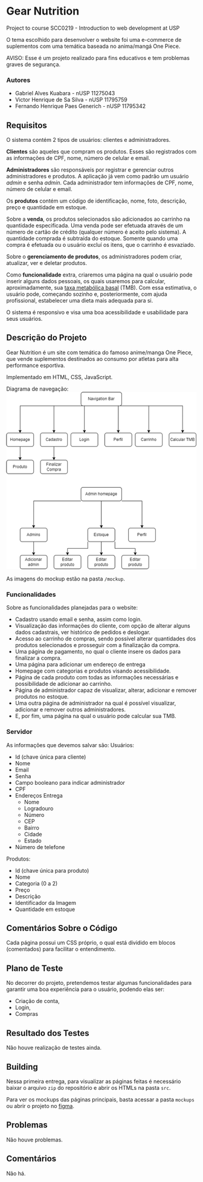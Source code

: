 # Gear Nutrition

Project to course SCC0219 - Introduction to web development at USP

O tema escolhido para desenvolver o website foi uma e-commerce de suplementos com uma temática baseada no anima/mangá One Piece.

AVISO: Esse é um projeto realizado para fins educativos e tem problemas graves de segurança.

### Autores
- Gabriel Alves Kuabara - nUSP 11275043
- Victor Henrique de Sa Silva - nUSP 11795759
- Fernando Henrique Paes Generich - nUSP 11795342

## Requisitos

O sistema contém 2 tipos de usuários: clientes e administradores.

**Clientes** são aqueles que compram os produtos. Esses são registrados com as informações de CPF, nome, número de celular e email.

**Administradores** são responsáveis por registrar e gerenciar outros administradores e produtos. A aplicação já vem como padrão um usuário *admin* e senha *admin*. Cada administrador tem informações de CPF, nome, número de celular e email.

Os **produtos** contém um código de identificação, nome, foto, descrição, preço e quantidade em estoque.

Sobre a **venda**, os produtos selecionados são adicionados ao carrinho na quantidade especificada. Uma venda pode ser efetuada através de um número de cartão de crédito (qualquer número é aceito pelo sistema). A quantidade comprada é subtraída do estoque. Somente quando uma compra é efetuada ou o usuário excluí os itens, que o carrinho é esvaziado.

Sobre o **gerenciamento de produtos**, os administradores podem criar, atualizar, ver e deletar produtos.

Como **funcionalidade** extra, criaremos uma página na qual o usuário pode inserir alguns dados pessoais, os quais usaremos para calcular, aproximadamente, sua [taxa metabólica basal](https://pt.wikipedia.org/wiki/Metabolismo_basal) (TMB). Com essa estimativa, o usuário pode, começando sozinho e, posteriormente, com ajuda profissional, estabelecer uma dieta mais adequada para si.

O sistema é responsivo e visa uma boa acessibilidade e usabilidade para seus usuários.

## Descrição do Projeto

Gear Nutrition é um site com temática do famoso anime/manga One Piece, que vende suplementos destinados ao consumo por atletas para alta performance esportiva. 

Implementado em HTML, CSS, JavaScript.

Diagrama de navegação:<br>
![alt text](./mockups/navigation_diagram.png)

As imagens do mockup estão na pasta `/mockup`.

### Funcionalidades

Sobre as funcionalidades planejadas para o website:
- Cadastro usando email e senha, assim como login.
- Visualização das informações do cliente, com opção de alterar alguns dados cadastrais, ver histórico de pedidos e deslogar.
- Acesso ao carrinho de compras, sendo possível alterar quantidades dos produtos selecionados e prosseguir com a finalização da compra.
- Uma página de pagamento, no qual o cliente insere os dados para finalizar a compra.
- Uma página para adicionar um endereço de entrega 
- Homepage com categorias e produtos visando acessibilidade.
- Página de cada produto com todas as informações necessárias e possibilidade de adicionar ao carrinho.
- Página de administrador capaz de visualizar, alterar, adicionar e remover produtos no estoque.
- Uma outra página de administrador na qual é possível visualizar, adicionar e remover outros administradores.
- E, por fim, uma página na qual o usuário pode calcular sua TMB.

### Servidor

As informações que devemos salvar são:
Usuários:
- Id (chave única para cliente)
- Nome
- Email
- Senha
- Campo booleano para indicar administrador
- CPF
- Endereços Entrega
  -  Nome
  -  Logradouro
  -  Número
  -  CEP
  -  Bairro
  -  Cidade
  -  Estado
- Número de telefone

Produtos:
- Id (chave única para produto)
- Nome
- Categoria (0 a 2)
- Preço
- Descrição
- Identificador da Imagem
- Quantidade em estoque

## Comentários Sobre o Código
Cada página possui um CSS próprio, o qual está dividido em blocos (comentados) para facilitar o entendimento.
## Plano de Teste
No decorrer do projeto, pretendemos testar algumas funcionalidades para garantir uma boa experiência para o usuário, podendo elas ser:
- Criação de conta,
- Login, 
- Compras
## Resultado dos Testes
Não houve realização de testes ainda.
## Building
Nessa primeira entrega, para visualizar as páginas feitas é necessário baixar o arquivo ``zip`` do repositório e abrir os HTMLs na pasta ``src``.

Para ver os mockups das páginas principais, basta acessar a pasta ``mockups`` ou abrir o projeto no [figma](https://www.figma.com/file/ZMtR2FPqWEN6cs2xp5uz2I/Gear-Nutrition?node-id=0%3A1).
## Problemas
Não houve problemas.
## Comentários
Não há.
